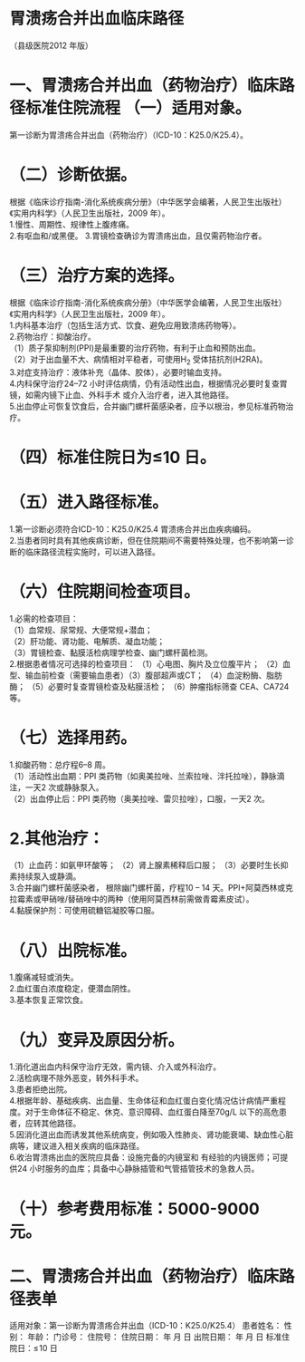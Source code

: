 # 胃溃疡合并出血临床路径  
（县级医院2012 年版）  
# 一、胃溃疡合并出血（药物治疗）临床路径标准住院流程 （一）适用对象。  
第一诊断为胃溃疡合并出血（药物治疗）（ICD-10：K25.0/K25.4）。  
# （二）诊断依据。  
根据《临床诊疗指南-消化系统疾病分册》（中华医学会编著，人民卫生出版社）《实用内科学》（人民卫生出版社，2009 年）。  
1.慢性、周期性、规律性上腹疼痛。  
2.有呕血和/或黑便。 3.胃镜检查确诊为胃溃疡出血，且仅需药物治疗者。  
# （三）治疗方案的选择。  
根据《临床诊疗指南-消化系统疾病分册》（中华医学会编著，人民卫生出版社）《实用内科学》（人民卫生出版社，2009 年）。  
1.内科基本治疗（包括生活方式、饮食、避免应用致溃疡药物等）。  
2.药物治疗：抑酸治疗。  
（1）质子泵抑制剂(PPI)是最重要的治疗药物，有利于止血和预防出血。  
（2）对于出血量不大、病情相对平稳者，可使用$\mathrm{{H_{2}}}$ 受体拮抗剂(H2RA)。  
3.对症支持治疗：液体补充（晶体、胶体），必要时输血支持。  
4.内科保守治疗24–72 小时评估病情，仍有活动性出血，根据情况必要时复查胃镜，如需内镜下止血、外科手术 或介入治疗者，进入其他路径。  
5.出血停止可恢复饮食后，合并幽门螺杆菌感染者，应予以根治，参见标准药物治疗。  
# （四）标准住院日为≤10 日。  
# （五）进入路径标准。  
1.第一诊断必须符合ICD-10：K25.0/K25.4 胃溃疡合并出血疾病编码。  
2.当患者同时具有其他疾病诊断，但在住院期间不需要特殊处理，也不影响第一诊断的临床路径流程实施时，可以进入路径。  
# （六）住院期间检查项目。  
1.必需的检查项目：  
（1）血常规、尿常规、大便常规$+$潜血；  
（2）肝功能、肾功能、电解质、凝血功能；  
（3）胃镜检查、黏膜活检病理学检查、幽门螺杆菌检测。  
2.根据患者情况可选择的检查项目： （1）心电图、胸片及立位腹平片； （2）血型、输血前检查（需要输血患者）（3）腹部超声或CT； （4）血淀粉酶、脂肪酶； （5）必要时复查胃镜检查及粘膜活检； （6）肿瘤指标筛查 CEA、CA724 等。  
# （七）选择用药。  
1.抑酸药物：总疗程6–8 周。  
（1）活动性出血期：PPI 类药物（如奥美拉唑、兰索拉唑、泮托拉唑），静脉滴注，一天2 次或静脉泵入。  
（2）出血停止后：PPI 类药物（奥美拉唑、雷贝拉唑），口服，一天2 次。  
# 2.其他治疗：  
（1）止血药：如氨甲环酸等； （2）肾上腺素稀释后口服； （3）必要时生长抑素持续泵入或静滴。  
3.合并幽门螺杆菌感染者， 根除幽门螺杆菌，疗程10 – 14 天。$\mathrm{PPI+}$阿莫西林或克拉霉素或甲硝唑/替硝唑中的两种（使用阿莫西林前需做青霉素皮试）。  
4.黏膜保护剂：可使用硫糖铝凝胶等口服。  
# （八）出院标准。  
1.腹痛减轻或消失。  
2.血红蛋白浓度稳定，便潜血阴性。  
3.基本恢复正常饮食。  
# （九）变异及原因分析。  
1.消化道出血内科保守治疗无效，需内镜、介入或外科治疗。  
2.活检病理不除外恶变，转外科手术。  
3.患者拒绝出院。  
4.根据年龄、基础疾病、出血量、生命体征和血红蛋白变化情况估计病情严重程度。对于生命体征不稳定、休克、意识障碍、血红蛋白降至$70\mathrm{g/L}$ 以下的高危患者，应转其他路径。  
5.因消化道出血而诱发其他系统病变，例如吸入性肺炎、肾功能衰竭、缺血性心脏病等，建议进入相关疾病的临床路径。  
6.收治胃溃疡出血的医院应具备：设施完备的内镜室和 有经验的内镜医师；可提供24 小时服务的血库；具备中心静脉插管和气管插管技术的急救人员。  
# （十）参考费用标准：5000-9000 元。  
# 二、胃溃疡合并出血（药物治疗）临床路径表单  
适用对象：第一诊断为胃溃疡合并出血（ICD-10：K25.0/K25.4） 患者姓名：           性别：       年龄：       门诊号：        住院号：             住院日期：    年    月    日  出院日期：    年    月   日  标准住院日：$\leqslant\!10$ 日  

